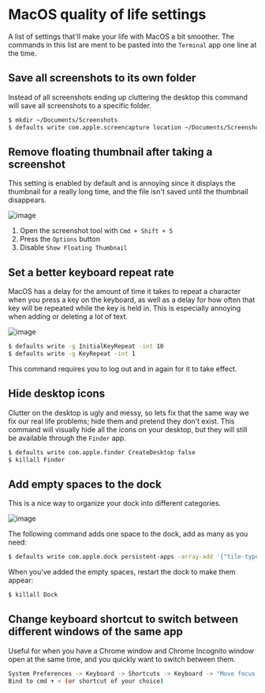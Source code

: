 # MacOS quality of life settings
A list of settings that'll make your life with MacOS a bit smoother. The commands in this list are ment to be pasted into the `Terminal` app one line at the time.

## Save all screenshots to its own folder
Instead of all screenshots ending up cluttering the desktop this command will save all screenshots to a specific folder.

```bash
$ mkdir ~/Documents/Screenshots
$ defaults write com.apple.screencapture location ~/Documents/Screenshots
```

## Remove floating thumbnail after taking a screenshot
This setting is enabled by default and is annoying since it displays the thumbnail for a really long time, and the file isn't saved until the thumbnail disappears.

![image](https://user-images.githubusercontent.com/1921046/141097386-04bbbcf7-57e2-4049-8688-8b654e743b23.gif)

1. Open the screenshot tool with `Cmd + Shift + 5`
2. Press the `Options` button
3. Disable `Show Floating Thumbnail`

## Set a better keyboard repeat rate
MacOS has a delay for the amount of time it takes to repeat a character when you press a key on the keyboard, as well as a delay for how often that key will be repeated while the key is held in. This is especially annoying when adding or deleting a lot of text.

![image](https://screenshot.click/10-23-tog0c-nfvbq.gif)

```bash
$ defaults write -g InitialKeyRepeat -int 10
$ defaults write -g KeyRepeat -int 1
```
This command requires you to log out and in again for it to take effect.

## Hide desktop icons
Clutter on the desktop is ugly and messy, so lets fix that the same way we fix our real life problems; hide them and pretend they don't exist.
This command will visually hide all the icons on your desktop, but they will still be available through the `Finder` app.

```bash
$ defaults write com.apple.finder CreateDesktop false
$ killall Finder
```

## Add empty spaces to the dock
This is a nice way to organize your dock into different categories.

![image](https://i.imgur.com/K0dROXW.png)

The following command adds one space to the dock, add as many as you need:
```bash
$ defaults write com.apple.dock persistent-apps -array-add '{"tile-type"="spacer-tile";}'
```
When you've added the empty spaces, restart the dock to make them appear:

```bash
$ killall Dock
```

## Change keyboard shortcut to switch between different windows of the same app
Useful for when you have a Chrome window and Chrome Incognito window open at the same time, and you quickly want to switch between them.

```bash
System Preferences -> Keyboard -> Shortcuts -> Keyboard -> "Move focus to the next window"
Bind to cmd + < (or shortcut of your choice)
```
